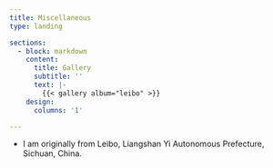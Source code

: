 ```yaml
---
title: Miscellaneous
type: landing

sections:
  - block: markdown
    content:
      title: Gallery
      subtitle: ''
      text: |-
        {{< gallery album="leibo" >}}
    design:
      columns: '1'

---
```

- I am originally from Leibo, Liangshan Yi Autonomous Prefecture, Sichuan, China.